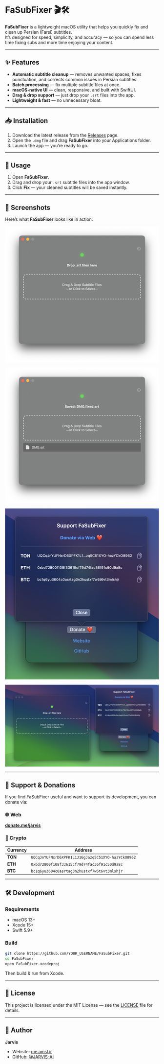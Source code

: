 # FaSubFixer 🎬🛠️

**FaSubFixer** is a lightweight macOS utility that helps you quickly fix and clean up Persian (Farsi) subtitles.  
It’s designed for speed, simplicity, and accuracy — so you can spend less time fixing subs and more time enjoying your content.

---

## ✨ Features

- **Automatic subtitle cleanup** — removes unwanted spaces, fixes punctuation, and corrects common issues in Persian subtitles.
- **Batch processing** — fix multiple subtitle files at once.
- **macOS‑native UI** — clean, responsive, and built with SwiftUI.
- **Drag & drop support** — just drop your `.srt` files into the app.
- **Lightweight & fast** — no unnecessary bloat.

---

## 📥 Installation

1. Download the latest release from the [Releases](../../releases) page.
2. Open the `.dmg` file and drag **FaSubFixer** into your Applications folder.
3. Launch the app — you’re ready to go.

---

## 🚀 Usage

1. Open **FaSubFixer**.
2. Drag and drop your `.srt` subtitle files into the app window.
3. Click **Fix** — your cleaned subtitles will be saved instantly.

---

## 📸 Screenshots

Here’s what **FaSubFixer** looks like in action:

![FaSubFixer Main Window](SC/1.png)

![FaSubFixer Fixed Subtitle Preview](SC/2.png)

![FaSubFixer Fixed Subtitle About](SC/3.png)

![FaSubFixer Fixed Subtitle Donate](SC/4.png)

---

## 💖 Support & Donations

If you find FaSubFixer useful and want to support its development, you can donate via:

### 🌐 Web
[**donate.me/jarvis**](https://donate.me/jarvis)

### 💎 Crypto
| Currency | Address |
|----------|---------|
| **TON** | `UQCqJnYUFNxrD6XPFK1L1J1GgJazq5C51XYO-hazYCkO8962` |
| **ETH** | `0xbd72800f108f33615cf79d74fac36f91c50d9a8c` |
| **BTC** | `bc1q6yu3604c0asrtag3n2hustxf7w5t6vt3mlshjr` |

---

## 🛠️ Development

### Requirements
- macOS 13+
- Xcode 15+
- Swift 5.9+

### Build
```bash
git clone https://github.com/YOUR_USERNAME/FaSubFixer.git
cd FaSubFixer
open FaSubFixer.xcodeproj
```
Then build & run from Xcode.

---

## 📜 License

This project is licensed under the MIT License — see the [LICENSE](LICENSE) file for details.

---

## 👤 Author

**Jarvis**  
- Website: [me.amsl.ir](https://me.amsl.ir)  
- GitHub: [@JARVIS-AI](https://github.com/JARVIS-AI)

